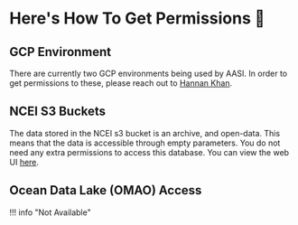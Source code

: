 <!-- markdownlint-configure-file {
  "MD013": {
    "code_blocks": true,
    "tables": false
  },
  "MD033": false,
  "MD041": false,
  "MD013": false
} -->

# Here's How To Get Permissions 📝

## GCP Environment

There are currently two GCP environments being used by AASI. In order to get permissions to these, please reach out to <a href="mailto:hannan.khan@noaa.gov" target="_blank">Hannan Khan</a>.

## NCEI S3 Buckets

The data stored in the NCEI s3 bucket is an archive, and open-data. This means that the data is accessible through empty parameters. You do not need any extra permissions to access this database. You can view the web UI <a href="https://noaa-wcsd-pds.s3.amazonaws.com/index.html#data/raw/)" target="_blank">here</a>.

## Ocean Data Lake (OMAO) Access

!!! info "Not Available"
